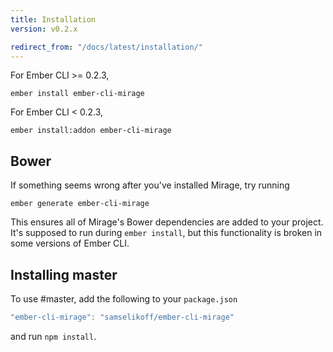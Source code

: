 ```yaml
---
title: Installation
version: v0.2.x

redirect_from: "/docs/latest/installation/"
---
```


For Ember CLI >= 0.2.3,

```
ember install ember-cli-mirage
```

For Ember CLI < 0.2.3,

```
ember install:addon ember-cli-mirage
```

## Bower

If something seems wrong after you've installed Mirage, try running

```
ember generate ember-cli-mirage
```

This ensures all of Mirage's Bower dependencies are added to your project. It's supposed to run during `ember install`, but this functionality is broken in some versions of Ember CLI.

## Installing master

To use #master, add the following to your `package.json`

```js
"ember-cli-mirage": "samselikoff/ember-cli-mirage"
```

and run `npm install`.
